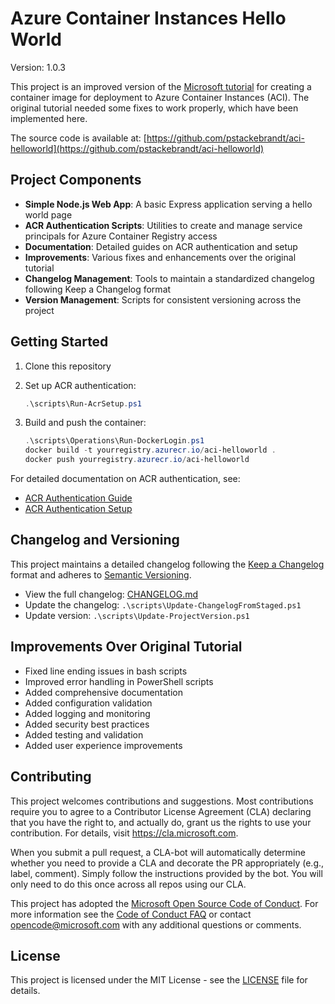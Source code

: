 # Azure Container Instances Hello World

Version: 1.0.3

This project is an improved version of the [Microsoft tutorial](https://learn.microsoft.com/en-us/azure/container-instances/container-instances-tutorial-prepare-app) for creating a container image for deployment to Azure Container Instances (ACI). The original tutorial needed some fixes to work properly, which have been implemented here.

The source code is available at: [https://github.com/pstackebrandt/aci-helloworld](https://github.com/pstackebrandt/aci-helloworld)

## Project Components

- **Simple Node.js Web App**: A basic Express application serving a hello world page
- **ACR Authentication Scripts**: Utilities to create and manage service principals for Azure Container Registry access
- **Documentation**: Detailed guides on ACR authentication and setup
- **Improvements**: Various fixes and enhancements over the original tutorial
- **Changelog Management**: Tools to maintain a standardized changelog following Keep a Changelog format
- **Version Management**: Scripts for consistent versioning across the project

## Getting Started

1. Clone this repository
2. Set up ACR authentication:

   ```powershell
   .\scripts\Run-AcrSetup.ps1
   ```

3. Build and push the container:

   ```powershell
   .\scripts\Operations\Run-DockerLogin.ps1
   docker build -t yourregistry.azurecr.io/aci-helloworld .
   docker push yourregistry.azurecr.io/aci-helloworld
   ```

For detailed documentation on ACR authentication, see:

- [ACR Authentication Guide](docs/acr-authentication-guide.md)
- [ACR Authentication Setup](docs/acr-authentication-setup.md)

## Changelog and Versioning

This project maintains a detailed changelog following the [Keep a Changelog](https://keepachangelog.com) format and adheres to [Semantic Versioning](https://semver.org).

- View the full changelog: [CHANGELOG.md](docs/CHANGELOG.md)
- Update the changelog: `.\scripts\Update-ChangelogFromStaged.ps1`
- Update version: `.\scripts\Update-ProjectVersion.ps1`

## Improvements Over Original Tutorial

- Fixed line ending issues in bash scripts
- Improved error handling in PowerShell scripts
- Added comprehensive documentation
- Added configuration validation
- Added logging and monitoring
- Added security best practices
- Added testing and validation
- Added user experience improvements

## Contributing

This project welcomes contributions and suggestions.  Most contributions require you to agree to a
Contributor License Agreement (CLA) declaring that you have the right to, and actually do, grant us
the rights to use your contribution. For details, visit <https://cla.microsoft.com>.

When you submit a pull request, a CLA-bot will automatically determine whether you need to provide
a CLA and decorate the PR appropriately (e.g., label, comment). Simply follow the instructions
provided by the bot. You will only need to do this once across all repos using our CLA.

This project has adopted the [Microsoft Open Source Code of Conduct](https://opensource.microsoft.com/codeofconduct/).
For more information see the [Code of Conduct FAQ](https://opensource.microsoft.com/codeofconduct/faq/) or
contact [opencode@microsoft.com](mailto:opencode@microsoft.com) with any additional questions or comments.

## License

This project is licensed under the MIT License - see the [LICENSE](LICENSE) file for details.
